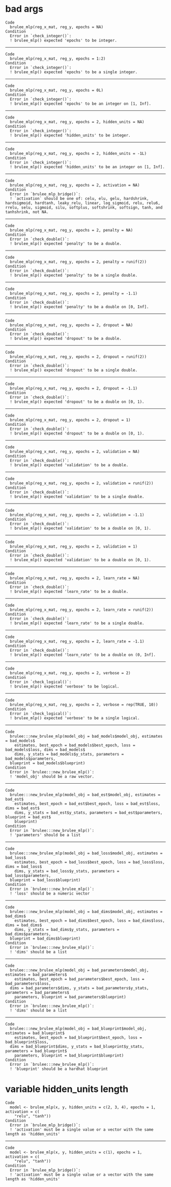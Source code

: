 # bad args

    Code
      brulee_mlp(reg_x_mat, reg_y, epochs = NA)
    Condition
      Error in `check_integer()`:
      ! brulee_mlp() expected 'epochs' to be integer.

---

    Code
      brulee_mlp(reg_x_mat, reg_y, epochs = 1:2)
    Condition
      Error in `check_integer()`:
      ! brulee_mlp() expected 'epochs' to be a single integer.

---

    Code
      brulee_mlp(reg_x_mat, reg_y, epochs = 0L)
    Condition
      Error in `check_integer()`:
      ! brulee_mlp() expected 'epochs' to be an integer on [1, Inf].

---

    Code
      brulee_mlp(reg_x_mat, reg_y, epochs = 2, hidden_units = NA)
    Condition
      Error in `check_integer()`:
      ! brulee_mlp() expected 'hidden_units' to be integer.

---

    Code
      brulee_mlp(reg_x_mat, reg_y, epochs = 2, hidden_units = -1L)
    Condition
      Error in `check_integer()`:
      ! brulee_mlp() expected 'hidden_units' to be an integer on [1, Inf].

---

    Code
      brulee_mlp(reg_x_mat, reg_y, epochs = 2, activation = NA)
    Condition
      Error in `brulee_mlp_bridge()`:
      ! `activation` should be one of: celu, elu, gelu, hardshrink, hardsigmoid, hardtanh, leaky_relu, linear, log_sigmoid, relu, relu6, rrelu, selu, sigmoid, silu, softplus, softshrink, softsign, tanh, and tanhshrink, not NA.

---

    Code
      brulee_mlp(reg_x_mat, reg_y, epochs = 2, penalty = NA)
    Condition
      Error in `check_double()`:
      ! brulee_mlp() expected 'penalty' to be a double.

---

    Code
      brulee_mlp(reg_x_mat, reg_y, epochs = 2, penalty = runif(2))
    Condition
      Error in `check_double()`:
      ! brulee_mlp() expected 'penalty' to be a single double.

---

    Code
      brulee_mlp(reg_x_mat, reg_y, epochs = 2, penalty = -1.1)
    Condition
      Error in `check_double()`:
      ! brulee_mlp() expected 'penalty' to be a double on [0, Inf].

---

    Code
      brulee_mlp(reg_x_mat, reg_y, epochs = 2, dropout = NA)
    Condition
      Error in `check_double()`:
      ! brulee_mlp() expected 'dropout' to be a double.

---

    Code
      brulee_mlp(reg_x_mat, reg_y, epochs = 2, dropout = runif(2))
    Condition
      Error in `check_double()`:
      ! brulee_mlp() expected 'dropout' to be a single double.

---

    Code
      brulee_mlp(reg_x_mat, reg_y, epochs = 2, dropout = -1.1)
    Condition
      Error in `check_double()`:
      ! brulee_mlp() expected 'dropout' to be a double on [0, 1).

---

    Code
      brulee_mlp(reg_x_mat, reg_y, epochs = 2, dropout = 1)
    Condition
      Error in `check_double()`:
      ! brulee_mlp() expected 'dropout' to be a double on [0, 1).

---

    Code
      brulee_mlp(reg_x_mat, reg_y, epochs = 2, validation = NA)
    Condition
      Error in `check_double()`:
      ! brulee_mlp() expected 'validation' to be a double.

---

    Code
      brulee_mlp(reg_x_mat, reg_y, epochs = 2, validation = runif(2))
    Condition
      Error in `check_double()`:
      ! brulee_mlp() expected 'validation' to be a single double.

---

    Code
      brulee_mlp(reg_x_mat, reg_y, epochs = 2, validation = -1.1)
    Condition
      Error in `check_double()`:
      ! brulee_mlp() expected 'validation' to be a double on [0, 1).

---

    Code
      brulee_mlp(reg_x_mat, reg_y, epochs = 2, validation = 1)
    Condition
      Error in `check_double()`:
      ! brulee_mlp() expected 'validation' to be a double on [0, 1).

---

    Code
      brulee_mlp(reg_x_mat, reg_y, epochs = 2, learn_rate = NA)
    Condition
      Error in `check_double()`:
      ! brulee_mlp() expected 'learn_rate' to be a double.

---

    Code
      brulee_mlp(reg_x_mat, reg_y, epochs = 2, learn_rate = runif(2))
    Condition
      Error in `check_double()`:
      ! brulee_mlp() expected 'learn_rate' to be a single double.

---

    Code
      brulee_mlp(reg_x_mat, reg_y, epochs = 2, learn_rate = -1.1)
    Condition
      Error in `check_double()`:
      ! brulee_mlp() expected 'learn_rate' to be a double on (0, Inf].

---

    Code
      brulee_mlp(reg_x_mat, reg_y, epochs = 2, verbose = 2)
    Condition
      Error in `check_logical()`:
      ! brulee_mlp() expected 'verbose' to be logical.

---

    Code
      brulee_mlp(reg_x_mat, reg_y, epochs = 2, verbose = rep(TRUE, 10))
    Condition
      Error in `check_logical()`:
      ! brulee_mlp() expected 'verbose' to be a single logical.

---

    Code
      brulee:::new_brulee_mlp(model_obj = bad_models$model_obj, estimates = bad_models$
        estimates, best_epoch = bad_models$best_epoch, loss = bad_models$loss, dims = bad_models$
        dims, y_stats = bad_models$y_stats, parameters = bad_models$parameters,
      blueprint = bad_models$blueprint)
    Condition
      Error in `brulee:::new_brulee_mlp()`:
      ! 'model_obj' should be a raw vector.

---

    Code
      brulee:::new_brulee_mlp(model_obj = bad_est$model_obj, estimates = bad_est$
        estimates, best_epoch = bad_est$best_epoch, loss = bad_est$loss, dims = bad_est$
        dims, y_stats = bad_est$y_stats, parameters = bad_est$parameters, blueprint = bad_est$
        blueprint)
    Condition
      Error in `brulee:::new_brulee_mlp()`:
      ! 'parameters' should be a list

---

    Code
      brulee:::new_brulee_mlp(model_obj = bad_loss$model_obj, estimates = bad_loss$
        estimates, best_epoch = bad_loss$best_epoch, loss = bad_loss$loss, dims = bad_loss$
        dims, y_stats = bad_loss$y_stats, parameters = bad_loss$parameters,
      blueprint = bad_loss$blueprint)
    Condition
      Error in `brulee:::new_brulee_mlp()`:
      ! 'loss' should be a numeric vector

---

    Code
      brulee:::new_brulee_mlp(model_obj = bad_dims$model_obj, estimates = bad_dims$
        estimates, best_epoch = bad_dims$best_epoch, loss = bad_dims$loss, dims = bad_dims$
        dims, y_stats = bad_dims$y_stats, parameters = bad_dims$parameters,
      blueprint = bad_dims$blueprint)
    Condition
      Error in `brulee:::new_brulee_mlp()`:
      ! 'dims' should be a list

---

    Code
      brulee:::new_brulee_mlp(model_obj = bad_parameters$model_obj, estimates = bad_parameters$
        estimates, best_epoch = bad_parameters$best_epoch, loss = bad_parameters$loss,
      dims = bad_parameters$dims, y_stats = bad_parameters$y_stats, parameters = bad_parameters$
        parameters, blueprint = bad_parameters$blueprint)
    Condition
      Error in `brulee:::new_brulee_mlp()`:
      ! 'dims' should be a list

---

    Code
      brulee:::new_brulee_mlp(model_obj = bad_blueprint$model_obj, estimates = bad_blueprint$
        estimates, best_epoch = bad_blueprint$best_epoch, loss = bad_blueprint$loss,
      dims = bad_blueprint$dims, y_stats = bad_blueprint$y_stats, parameters = bad_blueprint$
        parameters, blueprint = bad_blueprint$blueprint)
    Condition
      Error in `brulee:::new_brulee_mlp()`:
      ! 'blueprint' should be a hardhat blueprint

# variable hidden_units length

    Code
      model <- brulee_mlp(x, y, hidden_units = c(2, 3, 4), epochs = 1, activation = c(
        "relu", "tanh"))
    Condition
      Error in `brulee_mlp_bridge()`:
      ! 'activation' must be a single value or a vector with the same length as 'hidden_units'

---

    Code
      model <- brulee_mlp(x, y, hidden_units = c(1), epochs = 1, activation = c(
        "relu", "tanh"))
    Condition
      Error in `brulee_mlp_bridge()`:
      ! 'activation' must be a single value or a vector with the same length as 'hidden_units'

